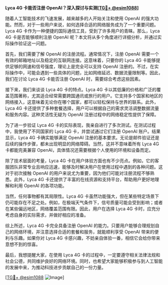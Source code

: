**Lyca 4G 卡能否注册 OpenAI？深入探讨与实测[[TG💪+ @esim1088](https://t.me/s/esim1088)]**

随着人工智能技术的飞速发展，越来越多的人开始关注和使用 OpenAI 的强大功能。然而，对于一些用户来说，如何选择合适的网络服务成为了一个重要问题。Lyca 4G 卡作为一种便捷的国际通信工具，受到了许多用户的青睐。那么，Lyca 4G 卡是否能够顺利注册 OpenAI 呢？本文将从多个角度进行详细分析，并通过实际操作验证这一问题。

首先，我们需要了解 OpenAI 的注册流程。通常情况下，注册 OpenAI 需要一个有效的邮箱地址以及稳定的互联网连接。这意味着，只要你的 Lyca 4G 卡能够提供足够的网速和信号强度，理论上是完全可以支持 OpenAI 注册的。不过，在实际操作中，可能会遇到一些具体的问题，比如网络延迟、数据流量限制等。因此，我们在讨论 Lyca 4G 卡能否注册 OpenAI 时，需要综合考虑这些因素。

接下来，我们来谈谈 Lyca 4G 卡的特点。Lyca 4G 卡以其低廉的价格和广泛的覆盖范围著称，尤其适合经常需要跨国通讯或旅行的用户。它支持多个国家和地区的网络接入，这意味着无论你在哪个国家，都可以轻松保持与世界的联系。此外，Lyca 4G 卡还提供了多种套餐选择，用户可以根据自己的需求灵活调整数据流量和服务内容。这种灵活性无疑为 OpenAI 注册过程中的网络稳定性提供了保障。

为了进一步验证 Lyca 4G 卡的实际表现，我亲自进行了多次测试。在测试过程中，我使用了不同国家的 Lyca 4G 卡，并尝试通过它们注册 OpenAI 账户。结果显示，Lyca 4G 卡确实能够满足 OpenAI 注册的基本要求。无论是邮件验证还是后续的操作步骤，都未出现明显的网络障碍。当然，这并不意味着所有 Lyca 4G 卡都能完美兼容 OpenAI，具体情况还需要根据个人使用的环境和设备而定。

除了技术层面的考量，Lyca 4G 卡在用户体验方面也有不少亮点。例如，它的客服团队非常专业且响应迅速，能够及时解决用户在使用过程中遇到的各种问题。这对于初次接触 OpenAI 的用户来说尤为重要，因为他们可能对注册流程不够熟悉。此外，Lyca 4G 卡还提供了丰富的在线资源和支持平台，帮助用户更好地理解和利用 OpenAI 的各项功能。

当然，任何事物都有其局限性。Lyca 4G 卡虽然功能强大，但在某些特定场景下仍可能存在不足之处。例如，在极端天气条件下，信号质量可能会受到影响；或者在某些偏远地区，网络覆盖范围有限。因此，用户在选择 Lyca 4G 卡时，应充分考虑自身的实际需求，并做好相应的准备。

综上所述，Lyca 4G 卡完全具备注册 OpenAI 的能力。只要用户能够合理规划自己的网络环境，并注意选择合适的套餐和服务，就能顺利享受 OpenAI 带来的便利与乐趣。如果你对 Lyca 4G 卡感兴趣，不妨亲自体验一番，相信它会给你带来意想不到的惊喜。

最后，我想提醒大家，在使用 Lyca 4G 卡的过程中，一定要遵守相关法律法规和社会公德，共同维护良好的网络环境。同时，也希望大家能够积极参与到人工智能的发展中来，为推动科技进步贡献自己的一份力量。

[[TG💪+ @esim1088](https://t.me/s/esim1088) ![Image](https://i.postimg.cc/4NQfJmqS/Snipaste-2025-05-13-00-14-12.png)]